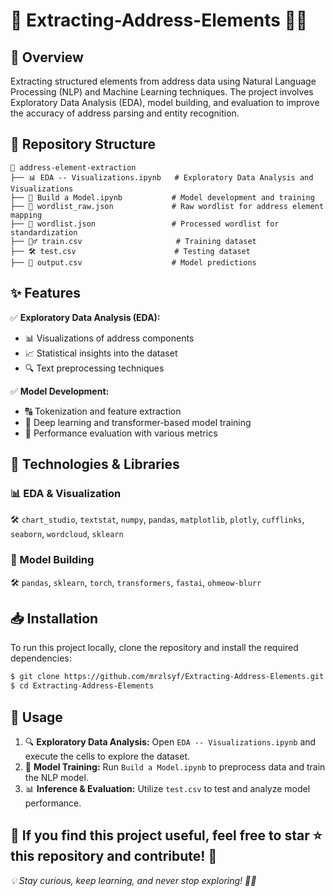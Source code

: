 # 📍 Extracting-Address-Elements 🏡✨

## 🚀 Overview
Extracting structured elements from address data using Natural Language Processing (NLP) and Machine Learning techniques. The project involves Exploratory Data Analysis (EDA), model building, and evaluation to improve the accuracy of address parsing and entity recognition.

## 📂 Repository Structure
```
📁 address-element-extraction
├── 📊 EDA -- Visualizations.ipynb   # Exploratory Data Analysis and Visualizations
├── 🤖 Build a Model.ipynb           # Model development and training
├── 📜 wordlist_raw.json             # Raw wordlist for address element mapping
├── 📜 wordlist.json                 # Processed wordlist for standardization
├── 🏋️‍♂️ train.csv                     # Training dataset
├── 🛠 test.csv                      # Testing dataset
├── 🎯 output.csv                    # Model predictions
```

## ✨ Features
✅ **Exploratory Data Analysis (EDA):**
   - 📊 Visualizations of address components
   - 📈 Statistical insights into the dataset
   - 🔍 Text preprocessing techniques

✅ **Model Development:**
   - 🔠 Tokenization and feature extraction
   - 🧠 Deep learning and transformer-based model training
   - 📏 Performance evaluation with various metrics

## 🔧 Technologies & Libraries
### 📊 EDA & Visualization
🛠 `chart_studio`, `textstat`, `numpy`, `pandas`, `matplotlib`, `plotly`, `cufflinks`, `seaborn`, `wordcloud`, `sklearn`

### 🤖 Model Building
🛠 `pandas`, `sklearn`, `torch`, `transformers`, `fastai`, `ohmeow-blurr`

## 📥 Installation
To run this project locally, clone the repository and install the required dependencies:
```sh
$ git clone https://github.com/mrzlsyf/Extracting-Address-Elements.git
$ cd Extracting-Address-Elements
```

## 🚀 Usage
1. 🔍 **Exploratory Data Analysis:** Open `EDA -- Visualizations.ipynb` and execute the cells to explore the dataset.
2. 🤖 **Model Training:** Run `Build a Model.ipynb` to preprocess data and train the NLP model.
3. 📊 **Inference & Evaluation:** Utilize `test.csv` to test and analyze model performance.

🌟 If you find this project useful, feel free to star ⭐ this repository and contribute! 🙌
---
*💡 Stay curious, keep learning, and never stop exploring! 🚀✨*
